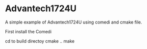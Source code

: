 # Advantech1724U
A simple example of Advantech1724U using comedi and cmake file. 

First install the Comedi

cd to build directoy
cmake ..
make

